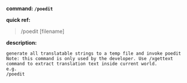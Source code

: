 <!-- BEGIN_AUTOGEN: do NOT edit in this block -->

**command: `/poedit`**

**quick ref:**
> /poedit [filename]

**description:**

```
generate all translatable strings to a temp file and invoke poedit 
Note: this command is only used by the developer. Use /xgettext command to extract translation text inside current world.
e.g.
/poedit 
```

<!-- END_AUTOGEN-->

